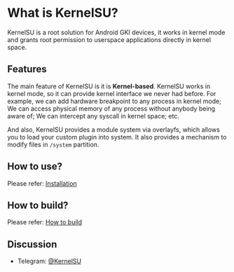 # What is KernelSU?

KernelSU is a root solution for Android GKI devices, it works in kernel mode and grants root permission to userspace applications directly in kernel space.

## Features

The main feature of KernelSU is it is **Kernel-based**. KernelSU works in kernel mode, so it can provide kernel interface we never had before. For example, we can add hardware breakpoint to any process in kernel mode; We can access physical memory of any process without anybody being aware of; We can intercept any syscall in kernel space; etc.

And also, KernelSU provides a module system via overlayfs, which allows you to load your custom plugin into system. It also provides a mechanism to modify files in `/system` partition.

## How to use?

Please refer: [Installation](installation)

## How to build?

Please refer: [How to build](how-to-build)

## Discussion

- Telegram: [@KernelSU](https://t.me/KernelSU)
